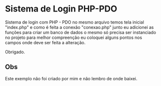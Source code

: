 # Sistema de Login PHP-PDO

Sistema de login com PHP - PDO no mesmo arquivo temos tela inicial "index.php" e como é feita a conexão "conexao.php"
junto eu adicionei as funções para criar um banco de dados o mesmo só precisa ser instanciado no projeto
para melhor compreenção eu coloquei alguns pontos nos campos onde deve ser feita a alteração.

Obrigado.

## Obs

Este exemplo não foi criado por mim e não lembro de onde baixei.


